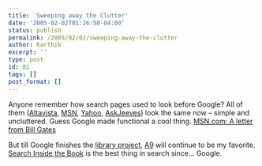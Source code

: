 ```yaml
---
title: 'Sweeping away the Clutter'
date: '2005-02-02T01:26:58-04:00'
status: publish
permalink: /2005/02/02/sweeping-away-the-clutter
author: Karthik
excerpt: ''
type: post
id: 81
tags: []
post_format: []
---
```

 Anyone remember how search pages used to look before Google? All of them ([Altavista](http://www.altavista.com/), [MSN](http://search.msn.com/), [Yahoo](http://search.yahoo.com/), [AskJeeves](http://www.askjeeves.com/)) look the same now – simple and uncluttered. Guess Google made functional a cool thing. [MSN.com: A letter from Bill Gates](http://specials.msn.com/letter/billgates.html)

But till Google finishes the [library project](http://print.google.com/), [A9](http://www.a9.com/) will continue to be my favorite. [Search Inside the Book](http://www.amazon.com/exec/obidos/tg/browse/-/10197021/104-2516002-2631927) is the best thing in search since… Google.